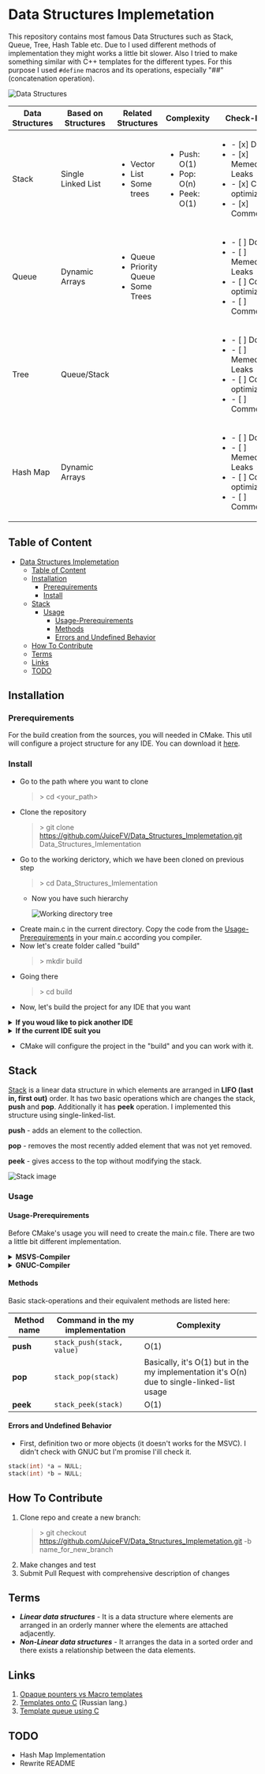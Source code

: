 # Data Structures Implemetation
This repository contains most famous Data Structures such as Stack, Queue, Tree, Hash Table etc. Due to I used different methods of implementation they might works a little bit slower. Also I tried to make something similar with C++ templates for the different types. For this purpose  I used ```#define``` macros and its operations, especially "##" (concatenation operation).

![Data Structures](https://media.geeksforgeeks.org/wp-content/uploads/20191010170332/Untitled-Diagram-183.png)

| Data Structures | Based on Structures | Related Structures | Complexity | Check-List |
|-----------------|---------------------|--------------------|------------|------------|
| Stack           | Single Linked List  | <ul><li> Vector</li><li> List</li><li> Some trees</li><ul>|<ul><li> Push: O(1)</li><li> Pop:  O(n)</li><li> Peek: O(1)</li><ul>            |<ul><li>- [x] Done</li><li>- [x] Memeory Leaks</li><li>- [x] Code optimization</li><li>- [x] Comments</li><ul>		   |
| Queue           | Dynamic Arrays      | <ul><li> Queue</li><li> Priority Queue</li><li> Some Trees</li><ul> |            |<ul><li>- [ ] Done</li><li>- [ ] Memeory Leaks</li><li>- [ ] Code optimization</li><li>- [ ] Comments</li><ul>		   |
| Tree            | Queue/Stack               |                    |            |<ul><li>- [ ] Done</li><li>- [ ] Memeory Leaks</li><li>- [ ] Code optimization</li><li>- [ ] Comments</li><ul>		   |
| Hash Map        | Dynamic Arrays      |                    |            |<ul><li>- [ ] Done</li><li>- [ ] Memeory Leaks</li><li>- [ ] Code optimization</li><li>- [ ] Comments</li><ul>		   |
## Table of Content
- [Data Structures Implemetation](#data-structures-implemetation)
	- [Table of Content](#table-of-content)
	- [Installation](#installation)
		- [Prerequirements](#prerequirements)
		- [Install](#install)
	- [Stack](#stack)
		- [Usage](#usage)
			- [Usage-Prerequirements](#usage-prerequirements)
			- [Methods](#methods)
			- [Errors and Undefined Behavior](#errors-and-undefined-behavior)
	- [How To Contribute](#how-to-contribute)
	- [Terms](#terms)
	- [Links](#links)
	- [TODO](#todo)
## Installation
### Prerequirements
For the build creation from the sources, you will needed in CMake. This util will configure a project structure for any IDE. You can download it [here](https://cmake.org/download/).
### Install 
- Go to the path where you want to clone
	> \> cd <your_path\>
- Clone the repository
	> \> git clone https://github.com/JuiceFV/Data_Structures_Implemetation.git Data_Structures_Imlementation
- Go to the working derictory, which we have been cloned on previous step
	> \> cd Data_Structures_Imlementation
	- Now you have such hierarchy
  
		![Working directory tree](https://user-images.githubusercontent.com/35202460/72209548-a4b65780-34c0-11ea-8fc7-8ce92447e345.png)
- Create main.c in the current directory. Copy the code from the [Usage-Prerequirements](#usage-prerequirements) in your main.c according you compiler.
- Now let's create folder called "build"
	> \> mkdir build
- Going there
	> \> cd build
- Now, let's build the project for any IDE that you want
<details>
  <summary><b>If you woud like to pick another IDE</b></summary>
  <ul>
	<li> You can check the list of the available IDE </li>
		<blockquote>> cmake -G</blockquote>
	<li> Now you will see the list of IDE. You can see the star beside an IDE name, it's a current IDE and the build will be making for this IDE. You can pick any IDE, which you like by typing this command. You can find more information <a href ="https://cmake.org/cmake/help/v3.0/manual/cmake-generators.7.html">here</a></li>
		<blockquote>> cmake -G <ide-name\> ..</blockquote>
	<li> The default build type is Release type, if you would like to pick the other type just use this command</li>
		<blockquote>> cmake -G <ide-name\> -DCMAKE_BUILD_TYPE=Debug ..</blockquote>
   </ul>
</details>

<details>
<summary><b>If the current IDE suit you</b></summary>
    <ul><li> Just use this command. And as in the previous step you can change the build type</li>
		<blockquote>> cmake [optional: -DCMAKE_BUILD_TYPE=Debug] ..</blockquote>
	</ul>
</details>

- CMake will configure the project in the "build" and you can work with it.
## Stack
[Stack](https://en.wikipedia.org/wiki/Stack(abstract_data_type)) is a linear data structure in which elements are arranged in **LIFO (last in, first out)** order. It has two basic operations which are changes the stack, **push** and **pop**. Additionally it has **peek** operation. I implemented this structure using single-linked-list.

**push** - adds an element to the collection.

**pop** - removes the most recently added element that was not yet removed.

**peek** - gives access to the top without modifying the stack.

![Stack image](https://upload.wikimedia.org/wikipedia/commons/b/b4/Lifo_stack.png)

### Usage
#### Usage-Prerequirements
Before CMake's usage you will need to create the main.c file. There are two a little bit different implementation.
<details>
<summary><b>MSVS-Compiler</b></summary>

```c
#include "./includes/stack.h"
int main() {
  stack(int)* a = NULL;
  stack_constructor(int, a);
  /*
    Paste your code here
  */
  stack_destructor(a);
  return (0);
}
```
</details>
<details>
<summary><b>GNUC-Compiler</b></summary>

```c
#include "./includes/stack.h"
int main() {
  stack(int)* a = stack_constructor(int);
  /*
    Paste your code here
  */
  stack_destructor(a);
  return (0);
}
```
</details>

#### Methods
Basic stack-operations and their equivalent methods are listed here:

|Method name|Command in the my implementation|Complexity|
|-|-|-|
|**push** |```stack_push(stack, value)``` |O(1) |
|**pop** |```stack_pop(stack)``` |Basically, it's O(1) but in the my implementation it's O(n) due to single-linked-list usage|
|**peek** |```stack_peek(stack)``` |O(1)|
#### Errors and Undefined Behavior
* First, definition two or more objects (it doesn't works for the MSVC). I didn't check with GNUC but I'm promise I'ill check it.
```C
stack(int) *a = NULL;
stack(int) *b = NULL;
```
## How To Contribute
1. Clone repo and create a new branch:
   >\> git checkout https://github.com/JuiceFV/Data_Structures_Implemetation.git -b name_for_new_branch
2. Make changes and test
3. Submit Pull Request with comprehensive description of changes
## Terms
- ***Linear data structures*** - It is a data structure where elements are arranged in an orderly manner where the elements are attached adjacently. 
- ***Non-Linear data structures*** - It arranges the data in a sorted order and there exists a relationship between the data elements.
## Links
1. [Opaque pounters vs Macro templates](https://www.embedded.com/template-meta-programming-in-c-vs-opaque-pointer/)
2. [Templates onto C](https://habr.com/ru/post/154811/) (Russian lang.)
3. [Template queue using C](https://tiehu.is/blog/c1)
## TODO
- Hash Map Implementation
- Rewrite README
